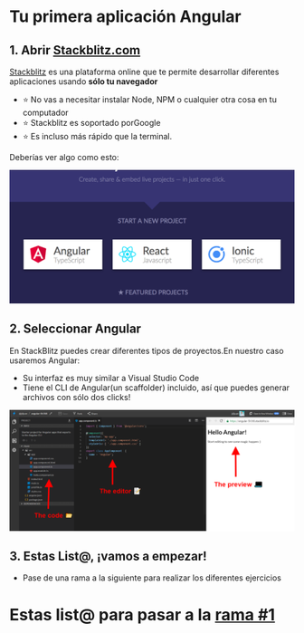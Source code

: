 # Tu primera aplicación Angular

## 1. Abrir [Stackblitz.com](https://stackblitz.com/)

[Stackblitz](https://stackblitz.com/) es una plataforma online que te permite desarrollar diferentes aplicaciones usando **sólo tu navegador** 

- ⭐️ No vas a necesitar instalar Node, NPM o cualquier otra cosa en tu computador
- ⭐️ Stackblitz es soportado porGoogle
- ⭐️ Es incluso más rápido que la terminal.

Deberías ver algo como esto:

![Stackblitz](stackblitz.png)

## 2. Seleccionar Angular

En StackBlitz puedes crear diferentes tipos de proyectos.En nuestro caso usaremos Angular:

- Su interfaz es muy similar a Visual Studio Code
- Tiene el CLI de Angular(un scaffolder) incluido, así que puedes generar archivos con sólo dos clicks!

![explained](explained.png)

## 3. Estas List@, ¡vamos a empezar!

- Pase de una rama a la siguiente para realizar los diferentes ejercicios 

# Estas list@ para pasar a la [rama #1](https://github.com/jdjuan/your-first-angular-application/tree/1#your-first-angular-application)
